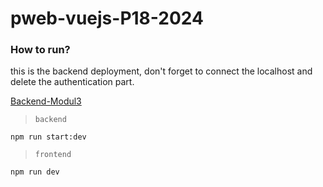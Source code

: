 # pweb-vuejs-P18-2024

### How to run?

this is the backend deployment, don't forget to connect the localhost and delete the authentication part.

[Backend-Modul3](https://github.com/HazwanAdhikara/pweb-express-mongodb-P18-2024)

> `backend`

```
npm run start:dev
```

> `frontend`

```
npm run dev
```
